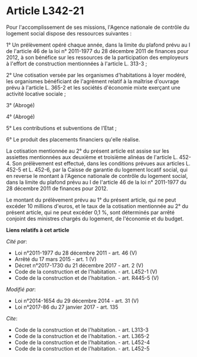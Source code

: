 # Article L342-21

Pour l'accomplissement de ses missions, l'Agence nationale de contrôle du logement social dispose des ressources suivantes : 

1° Un prélèvement opéré chaque année, dans la limite du plafond prévu au I de l'article 46 de la loi n° 2011-1977 du 28
décembre 2011 de finances pour 2012, à son bénéfice sur les ressources de la participation des employeurs à l'effort de
construction mentionnées à l'article L. 313-3 ; 

2° Une cotisation versée par les organismes d'habitations à loyer modéré, les organismes bénéficiant de l'agrément relatif à
la maîtrise d'ouvrage prévu à l'article L. 365-2 et les sociétés d'économie mixte exerçant une activité locative sociale ; 

3° (Abrogé)

4° (Abrogé)

5° Les contributions et subventions de l'Etat ; 

6° Le produit des placements financiers qu'elle réalise. 

La cotisation mentionnée au 2° du présent article est assise sur les assiettes mentionnées aux deuxième et troisième alinéas
de l'article L. 452-4. Son prélèvement est effectué, dans les conditions prévues aux articles L. 452-5 et L. 452-6, par la
Caisse de garantie du logement locatif social, qui en reverse le montant à l'Agence nationale de contrôle du logement social,
dans la limite du plafond prévu au I de l'article 46 de la loi n° 2011-1977 du 28 décembre 2011 de finances pour 2012. 

Le montant du prélèvement prévu au 1° du présent article, qui ne peut excéder 10 millions d'euros, et le taux de la
cotisation mentionnée au 2° du présent article, qui ne peut excéder 0,1 %, sont déterminés par arrêté conjoint des ministres
chargés du logement, de l'économie et du budget.

**Liens relatifs à cet article**

_Cité par_:

  - Loi n°2011-1977 du 28 décembre 2011 - art. 46 (V)
  - Arrêté du 17 mars 2015 - art. 1 (V)
  - Décret n°2017-1730 du 21 décembre 2017 - art. 2 (V)
  - Code de la construction et de l'habitation. - art. L452-1 (V)
  - Code de la construction et de l'habitation. - art. R445-5 (V)

_Modifié par_:

  - Loi n°2014-1654 du 29 décembre 2014 - art. 31 (V)
  - Loi n°2017-86 du 27 janvier 2017 - art. 135

_Cite_:

  - Code de la construction et de l'habitation. - art. L313-3
  - Code de la construction et de l'habitation. - art. L365-2
  - Code de la construction et de l'habitation. - art. L452-4
  - Code de la construction et de l'habitation. - art. L452-5

